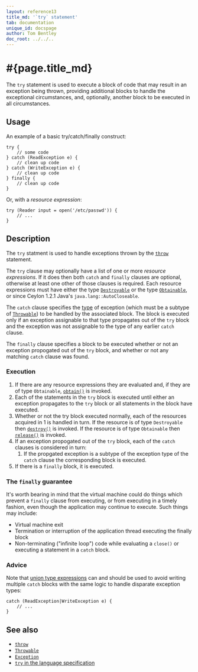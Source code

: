```yaml
---
layout: reference13
title_md: '`try` statement'
tab: documentation
unique_id: docspage
author: Tom Bentley
doc_root: ../../..
---
```


# #{page.title_md}

The `try` statement is used to execute a block of code that may result 
in an exception being thrown, providing additional blocks to handle the exceptional 
circumstances, and, optionally, another block to be executed in all 
circumstances.

## Usage 

An example of a basic try/catch/finally construct:

<!-- check:none -->
<!-- try: -->
    try {
        // some code
    } catch (ReadException e) {
        // clean up code
    } catch (WriteException e) {
        // clean up code
    } finally {
        // clean up code
    }
    
Or, with a *resource expression*:

<!-- try: -->
    try (Reader input = open('/etc/passwd')) {
        // ...
    }

## Description

The `try` statment is used to handle exceptions thrown by the 
[`throw`](../throw) statement.

The `try` clause may optionally have a list of one or more 
*resource expressions*. If it does then both `catch` and `finally` clauses 
are optional, otherwise at least one other of those clauses is required.
Each resource expressions must have either the type 
[`Destroyable`](#{site.urls.apidoc_1_3}/Destroyable.type.html)
or the type [`Obtainable`](#{site.urls.apidoc_1_3}/Obtainable.type.html), or
since Ceylon 1.2.1 Java's `java.lang::AutoCloseable`.

The `catch` clause specifies the [type](../../structure/type) 
of exception (which must be a subtype of 
[`Throwable`](#{site.urls.apidoc_1_3}/Throwable.type.html)) to be handled 
by the associated block. The block is executed only if an exception 
assignable to that type propagates out of the `try` block and the exception 
was not assignable to the type of any earlier `catch` clause.

The `finally` clause specifies a block to be executed whether 
or not an exception propogated out of the `try` block, and whether or not any 
matching `catch` clause was found.

### Execution

1. If there are any resource expressions they are evaluated and, 
   if they are of type `Obtainable`,
   [`obtain()`](#{site.urls.apidoc_1_3}/Obtainable.type.html#obtain) is 
   invoked.
2. Each of the statements in the `try` block is executed until either 
   an exception propagates to the `try` block or all statements in the 
   block have executed.
3. Whether or not the try block executed normally, 
   each of the resources acquired in 1 is handled in turn.
   If the resource is of type `Destroyable` then
   [`destroy()`](#{site.urls.apidoc_1_3}/Destroyable.type.html#destroy) is 
   invoked. 
   If the resource is of type `Obtainable` then
   [`release()`](#{site.urls.apidoc_1_3}/Obtainable.type.html#release) is 
   invoked. 
4. If an exception propogated out of the `try` block, each of the
   `catch` clauses is considered in turn:
    1. If the propgated exception is a subtype of the exception type of 
        the `catch` clause the corresponding block is executed.
5. If there is a `finally` block, it is executed. 

### The `finally` guarantee

It's worth bearing in mind that the virtual machine could do things
which prevent a `finally` clause from executing, or from executing 
in a timely fashion, even though the application may continue to 
execute. Such things may include:

* Virtual machine exit
* Termination or interruption of the application thread executing the 
  finally block
* Non-terminating ("infinite loop") code while evaluating a `close()` or 
  executing a statement in a `catch` block.

### Advice

Note that [union type expressions](../../structure/type#union_and_intersection) can and should 
be used to avoid writing multiple `catch` blocks with the same logic to 
handle disparate exception types:

<!-- try: -->
    catch (ReadException|WriteException e) {
        // ...
    }

## See also

* [`throw`](../throw)
* [`Throwable`](#{site.urls.apidoc_1_3}/Throwable.type.html)
* [`Exception`](#{site.urls.apidoc_1_3}/Exception.type.html)
* [`try` in the language specification](#{site.urls.spec_current}#trycatchfinally)

